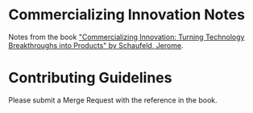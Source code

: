 # Commercializing Innovation Notes

Notes from the book ["Commercializing Innovation: Turning Technology Breakthroughs into Products" by Schaufeld, Jerome](https://www.goodreads.com/book/show/27245553-commercializing-innovation).

# Contributing Guidelines

Please submit a Merge Request with the reference in the book.
